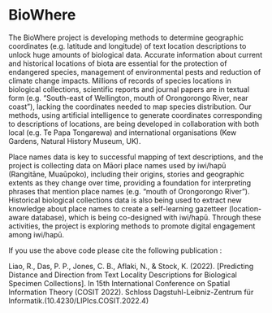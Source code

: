 # BioWhere
The BioWhere project is developing methods to determine geographic coordinates (e.g. latitude and longitude) of text location descriptions to unlock huge amounts of biological data. Accurate information about current and historical locations of biota are essential for the protection of endangered species, management of environmental pests and reduction of climate change impacts. Millions of records of species locations in biological collections, scientific reports and journal papers are in textual form (e.g. “South-east of Wellington, mouth of Orongorongo River, near coast”), lacking the coordinates needed to map species distribution. Our methods, using artificial intelligence to generate coordinates corresponding to descriptions of locations, are being developed in collaboration with both local (e.g. Te Papa Tongarewa) and international organisations (Kew Gardens, Natural History Museum, UK).

Place names data is key to successful mapping of text descriptions, and the project is collecting data on Māori place names used by iwi/hapū (Rangitāne, Muaūpoko), including their origins, stories and geographic extents as they change over time, providing a foundation for interpreting phrases that mention place names (e.g. “mouth of Orongorongo River”). Historical biological collections data is also being used to extract new knowledge about place names to create a self-learning gazetteer (location-aware database), which is being co-designed with iwi/hapū. Through these activities, the project is exploring methods to promote digital engagement among iwi/hapū.

If you use the above code please cite the following publication :

Liao, R., Das, P. P., Jones, C. B., Aflaki, N., & Stock, K. (2022). [Predicting Distance and Direction from Text Locality Descriptions for Biological Specimen Collections]. In 15th International Conference on Spatial Information Theory (COSIT 2022). Schloss Dagstuhl-Leibniz-Zentrum für Informatik.(10.4230/LIPIcs.COSIT.2022.4)



